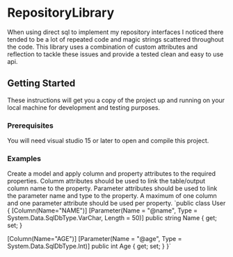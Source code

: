 # RepositoryLibrary
When using direct sql to implement my repository interfaces I noticed there tended to be a lot of repeated code and magic strings scattered throughout the code. This library uses a combination of custom attributes and reflection to tackle these issues and provide a tested clean and easy to use api.
## Getting Started
These instructions will get you a copy of the project up and running on your local machine for development and testing purposes.
### Prerequisites
You will need visual studio 15 or later to open and compile this project.
### Examples
Create a model and apply column and property attributes to the required properties.
Columm attributes should be used to link the table/output column name to the property.
Parameter attributes should be used to link the parameter name and type to the property.
A maximum of one column and one parameter attribute should be used per property.
`public class User 
{
  [Column(Name="NAME")]
  [Parameter(Name = "@name", Type = System.Data.SqlDbType.VarChar, Length = 50)]
  public string Name { get; set; }
  
  [Column(Name="AGE")]
  [Parameter(Name = "@age", Type = System.Data.SqlDbType.Int)]
  public int Age { get; set; }
}`
